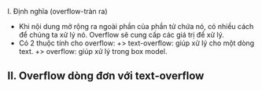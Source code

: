 I. Định nghĩa (overflow-tràn ra)
- Khi nội dung mở rộng ra ngoài phần của phần tử chứa nó, có nhiều cách để chúng ta xử lý nó. Overflow sẽ cung cấp các giá trị để xử lý.
- Có 2 thuộc tính cho overflow: 
    +> text-overflow: giúp xử lý cho một dòng text.
    +> overflow: giúp xử lý trong box model.

II. Overflow dòng đơn với text-overflow
- 
